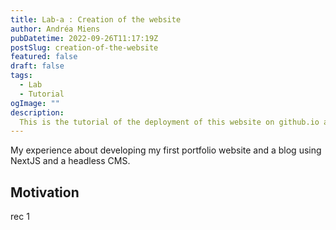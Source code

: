 ```yaml
---
title: Lab-a : Creation of the website
author: Andréa Miens
pubDatetime: 2022-09-26T11:17:19Z
postSlug: creation-of-the-website
featured: false
draft: false
tags:
  - Lab
  - Tutorial
ogImage: ""
description: 
  This is the tutorial of the deployment of this website on github.io and some usual errors you can have or make.
---
```


My experience about developing my first portfolio website and a blog using NextJS and a headless CMS.

## Motivation

rec 1